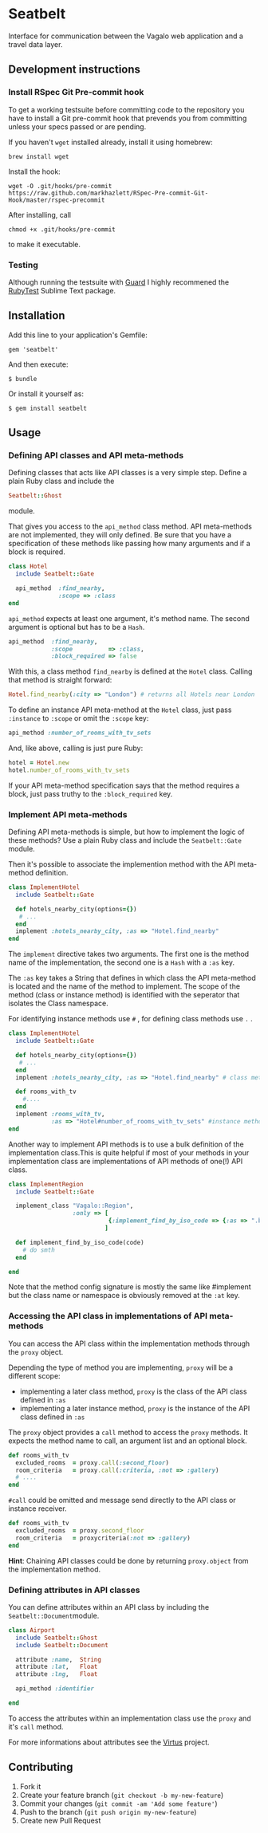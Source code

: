 # Seatbelt

Interface for communication between the Vagalo web application and a travel data
layer.

## Development instructions

### Install RSpec Git Pre-commit hook

To get a working testsuite before committing code to the repository you have to install a Git pre-commit hook that prevends you from committing unless your specs passed or are pending.

If you haven't <code>wget</code> installed already, install it using homebrew:

```
brew install wget
```

Install the hook:

```
wget -O .git/hooks/pre-commit https://raw.github.com/markhazlett/RSpec-Pre-commit-Git-Hook/master/rspec-precommit
```

After installing, call

```
chmod +x .git/hooks/pre-commit
```

to make it executable.

### Testing

Although running the testsuite with [Guard](http://guardgem.org/) I highly recommened the
[RubyTest](https://sublime.wbond.net/packages/RubyTest) Sublime Text package.


## Installation

Add this line to your application's Gemfile:

    gem 'seatbelt'

And then execute:

    $ bundle

Or install it yourself as:

    $ gem install seatbelt

## Usage

### Defining API classes and API meta-methods

Defining classes that acts like API classes is a very simple step. Define a plain
Ruby class and include the

```ruby
Seatbelt::Ghost
```

module.

That gives you access to the ```api_method``` class method. API meta-methods are not implemented, they will only defined. Be sure that you have a specification of these methods like passing how many arguments and if a block is required.

```ruby
class Hotel
  include Seatbelt::Gate

  api_method  :find_nearby,
              :scope => :class
end
```

```api_method``` expects at least one argument, it's method name. The second argument is optional but has to be a ```Hash```.

```ruby
api_method  :find_nearby,
            :scope          => :class,
            :block_required => false
```

With this, a class method ```find_nearby``` is defined at the ```Hotel``` class. Calling that method is straight forward:

```ruby
Hotel.find_nearby(:city => "London") # returns all Hotels near London
```

To define an instance API meta-method at the ```Hotel``` class, just pass ```:instance``` to ```:scope``` or omit the ```:scope``` key:

```ruby
api_method :number_of_rooms_with_tv_sets
```

And, like above, calling is just pure Ruby:

```ruby
hotel = Hotel.new
hotel.number_of_rooms_with_tv_sets
```

If your API meta-method specification says that the method requires a block, just pass truthy
to the ```:block_required``` key.


### Implement API meta-methods

Defining API meta-methods is simple, but how to implement the logic of these methods? Use a plain Ruby class and include the ```Seatbelt::Gate``` module.

Then it's possible to associate the implemention method with the API meta-method definition.

```ruby
class ImplementHotel
  include Seatbelt::Gate

  def hotels_nearby_city(options={})
   # ...
  end
  implement :hotels_nearby_city, :as => "Hotel.find_nearby"
end
```

The ```implement``` directive takes two arguments. The first one is the method name of the
implementation, the second one is a ```Hash``` with a ```:as``` key.

The ```:as``` key takes a String that defines in which class the API meta-method is located and the name of the method to implement. The scope of the method (class or instance method) is identified with the seperator that isolates the Class namespace.

For identifying instance methods use ```#``` , for defining class methods use ```.``` .

```ruby
class ImplementHotel
  include Seatbelt::Gate

  def hotels_nearby_city(options={})
   # ...
  end
  implement :hotels_nearby_city, :as => "Hotel.find_nearby" # class method

  def rooms_with_tv
    #....
  end
  implement :rooms_with_tv,
            :as => "Hotel#number_of_rooms_with_tv_sets" #instance method
end
```

Another way to implement API methods is to use a bulk definition of the implementation class.This is quite helpful if most of your methods in your implementation class are implementations of API methods of one(!) API class.

```ruby
class ImplementRegion
  include Seatbelt::Gate

  implement_class "Vagalo::Region",
                  :only => [
                            {:implement_find_by_iso_code => {:as => ".by_isocode"}}
                           ]

  def implement_find_by_iso_code(code)
    # do smth
  end

end
```

Note that  the method config signature is mostly the same like #implement but the class name or namespace is obviously removed at the ```:at``` key.


### Accessing the API class in implementations of API meta-methods

You can access the API class within the implementation methods through the
```proxy``` object.

Depending the type of method you are implementing, ```proxy``` will be a different scope:

* implementing a later class method, ```proxy``` is the class of the API class defined in ```:as```
* implementing a later instance method, ```proxy``` is the instance of the API class defined in ```:as```

The ```proxy``` object provides a ```call``` method to access the ```proxy``` methods. It expects the method name to call, an argument list and an optional block.

```ruby
def rooms_with_tv
  excluded_rooms  = proxy.call(:second_floor)
  room_criteria   = proxy.call(:criteria, :not => :gallery)
  # ....
end
```

```#call``` could be omitted and message send directly to the API class or instance receiver.

```ruby
def rooms_with_tv
  excluded_rooms  = proxy.second_floor
  room_criteria   = proxycriteria(:not => :gallery)
end
```

**Hint**: Chaining API classes could be done by returning ```proxy.object``` from the implementation method.

### Defining attributes in API classes

You can define attributes within an API class by including the ```Seatbelt::Document```module.

```ruby
class Airport
  include Seatbelt::Ghost
  include Seatbelt::Document

  attribute :name,  String
  attribute :lat,   Float
  attribute :lng,   Float

  api_method :identifier

end
```

To access the attributes within an implementation class use the ```proxy``` and it's ```call``` method.

For more informations about attributes see the [Virtus](https://github.com/solnic/virtus) project.

## Contributing

1. Fork it
2. Create your feature branch (`git checkout -b my-new-feature`)
3. Commit your changes (`git commit -am 'Add some feature'`)
4. Push to the branch (`git push origin my-new-feature`)
5. Create new Pull Request
